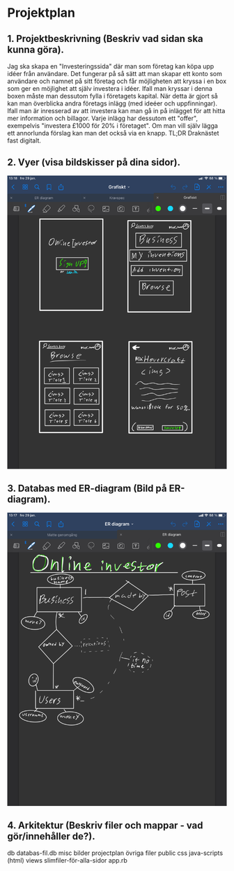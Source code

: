 # Projektplan

## 1. Projektbeskrivning (Beskriv vad sidan ska kunna göra).

Jag ska skapa en "Investeringssida" där man som företag kan köpa upp idéer från användare. Det fungerar på så sätt att man skapar ett konto som användare och namnet på sitt företag och får möjligheten att kryssa i en box som ger en möjlighet att själv investera i idéer. Ifall man kryssar i denna boxen måste man dessutom fylla i företagets kapital. När detta är gjort så kan man överblicka andra företags inlägg (med ideéer och uppfinningar). Ifall man är inresserad av att investera kan man gå in på inlägget för att hitta mer information och billagor. Varje inlägg har dessutom ett "offer", exempelvis "investera £1000 för 20% i företaget". Om man vill själv lägga ett annorlunda förslag kan man det också via en knapp. TL;DR Draknästet fast digitalt. 

## 2. Vyer (visa bildskisser på dina sidor).

![Grafiskt](grafiskt.png)

## 3. Databas med ER-diagram (Bild på ER-diagram).

![ER-Diagram](er-diagram.png)

## 4. Arkitektur (Beskriv filer och mappar - vad gör/innehåller de?).

db <!-- databas map -->
    databas-fil.db
misc
    bilder
    projectplan
    övriga filer
public
    css
    java-scripts
    (html)
views
    slimfiler-för-alla-sidor
app.rb
